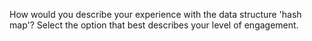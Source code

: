How would you describe your experience with the data structure 'hash map'? Select the option that best describes your level of engagement.

